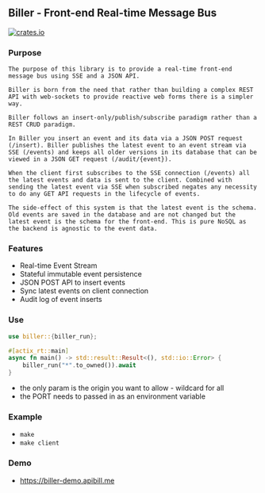 ## Biller - Front-end Real-time Message Bus

[![crates.io](https://meritbadge.herokuapp.com/biller)](https://crates.io/crates/biller)

### Purpose

```text
The purpose of this library is to provide a real-time front-end message bus using SSE and a JSON API. 

Biller is born from the need that rather than building a complex REST API with web-sockets to provide reactive web forms there is a simpler way.

Biller follows an insert-only/publish/subscribe paradigm rather than a REST CRUD paradigm. 

In Biller you insert an event and its data via a JSON POST request (/insert). Biller publishes the latest event to an event stream via SSE (/events) and keeps all older versions in its database that can be viewed in a JSON GET request (/audit/{event}).

When the client first subscribes to the SSE connection (/events) all the latest events and data is sent to the client. Combined with sending the latest event via SSE when subscribed negates any necessity to do any GET API requests in the lifecycle of events.

The side-effect of this system is that the latest event is the schema. Old events are saved in the database and are not changed but the latest event is the schema for the front-end. This is pure NoSQL as the backend is agnostic to the event data.
```

### Features

* Real-time Event Stream
* Stateful immutable event persistence
* JSON POST API to insert events 
* Sync latest events on client connection
* Audit log of event inserts

### Use

```rust
use biller::{biller_run};

#[actix_rt::main]
async fn main() -> std::result::Result<(), std::io::Error> {
    biller_run("*".to_owned()).await
}
```

- the only param is the origin you want to allow - wildcard for all
- the PORT needs to passed in as an environment variable


### Example

- ``` make ```
- ``` make client ```

### Demo

- https://biller-demo.apibill.me
